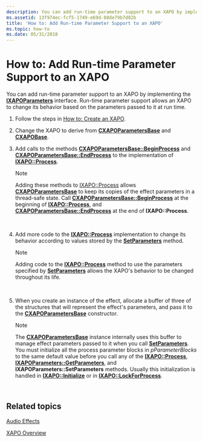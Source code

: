 ```yaml
---
description: You can add run-time parameter support to an XAPO by implementing the IXAPOParameters interface. Run-time parameter support allows an XAPO to change its behavior based on the parameters passed to it at run time.
ms.assetid: 13f974ec-fcf5-1749-e69d-88de79b7d82b
title: 'How to: Add Run-time Parameter Support to an XAPO'
ms.topic: how-to
ms.date: 05/31/2018
---
```


# How to: Add Run-time Parameter Support to an XAPO

You can add run-time parameter support to an XAPO by implementing the [**IXAPOParameters**](/windows/desktop/api/XAPO/nn-xapo-ixapoparameters) interface. Run-time parameter support allows an XAPO to change its behavior based on the parameters passed to it at run time.

1.  Follow the steps in [How to: Create an XAPO](how-to--create-an-xapo.md).
2.  Change the XAPO to derive from [**CXAPOParametersBase**](/windows/desktop/api/XAPOBase/nl-xapobase-cxapoparametersbase) and [**CXAPOBase**](/windows/desktop/api/XAPOBase/nl-xapobase-cxapobase).
3.  Add calls to the methods [**CXAPOParametersBase::BeginProcess**](/windows/win32/api/xapobase/nf-xapobase-cxapoparametersbase-beginprocess) and [**CXAPOParametersBase::EndProcess**](/windows/win32/api/xapobase/nf-xapobase-cxapoparametersbase-endprocess) to the implementation of [**IXAPO::Process**](/windows/win32/api/xapo/nf-xapo-ixapo-process).

    > [!Note]  
    > Adding these methods to [IXAPO::Process](how-to--build-a-basic-audio-processing-graph.md) allows [**CXAPOParametersBase**](/windows/desktop/api/XAPOBase/nl-xapobase-cxapoparametersbase) to keep its copies of the effect parameters in a thread-safe state. Call [**CXAPOParametersBase::BeginProcess**](/windows/win32/api/xapobase/nf-xapobase-cxapoparametersbase-beginprocess) at the beginning of [**IXAPO::Process**](/windows/win32/api/xapo/nf-xapo-ixapo-process), and [**CXAPOParametersBase::EndProcess**](/windows/win32/api/xapobase/nf-xapobase-cxapoparametersbase-endprocess) at the end of **IXAPO::Process**.

     

4.  Add more code to the [**IXAPO::Process**](/windows/win32/api/xapo/nf-xapo-ixapo-process) implementation to change its behavior according to values stored by the [**SetParameters**](/windows/win32/api/xapo/nf-xapo-ixapoparameters-setparameters) method.

    > [!Note]  
    > Adding code to the [**IXAPO::Process**](/windows/win32/api/xapo/nf-xapo-ixapo-process) method to use the parameters specified by [**SetParameters**](/windows/win32/api/xapo/nf-xapo-ixapoparameters-setparameters) allows the XAPO's behavior to be changed throughout its life.

     

5.  When you create an instance of the effect, allocate a buffer of three of the structures that will represent the effect's parameters, and pass it to the [**CXAPOParametersBase**](/windows/desktop/api/XAPOBase/nl-xapobase-cxapoparametersbase) constructor.

    > [!Note]  
    > The [**CXAPOParametersBase**](/windows/desktop/api/XAPOBase/nl-xapobase-cxapoparametersbase) instance internally uses this buffer to manage effect parameters passed to it when you call [**SetParameters**](/windows/win32/api/xapo/nf-xapo-ixapoparameters-setparameters). You must initialize all the process parameter blocks in *pParameterBlocks* to the same default value before you call any of the [**IXAPO::Process**](/windows/win32/api/xapo/nf-xapo-ixapo-process), [**IXAPOParameters::GetParameters**](/windows/win32/api/xapo/nf-xapo-ixapoparameters-getparameters), and **IXAPOParameters::SetParameters** methods. Usually this initialization is handled in [**IXAPO::Initialize**](/windows/win32/api/xapo/nf-xapo-ixapo-initialize) or in [**IXAPO::LockForProcess**](/windows/win32/api/xapo/nf-xapo-ixapo-lockforprocess).

     

## Related topics

<dl> <dt>

[Audio Effects](audio-effects.md)
</dt> <dt>

[XAPO Overview](xapo-overview.md)
</dt> </dl>

 

 
